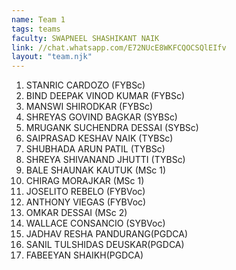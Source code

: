 ```yaml
---
name: Team 1
tags: teams
faculty: SWAPNEEL SHASHIKANT NAIK
link: //chat.whatsapp.com/E72NUcE8WKFCQOCSQlEIfv
layout: "team.njk"
---
```


1. STANRIC CARDOZO (FYBSc)
1. BIND DEEPAK VINOD KUMAR (FYBSc)
1. MANSWI SHIRODKAR (FYBSc)
1. SHREYAS GOVIND BAGKAR (SYBSc)
1. MRUGANK SUCHENDRA DESSAI (SYBSc)
1. SAIPRASAD KESHAV NAIK (TYBSc)
1. SHUBHADA ARUN PATIL (TYBSc)
1. SHREYA SHIVANAND JHUTTI (TYBSc)
1. BALE SHAUNAK KAUTUK (MSc 1)
1. CHIRAG MORAJKAR (MSc 1)
1. JOSELITO REBELO (FYBVoc)
1. ANTHONY VIEGAS (FYBVoc)
1. OMKAR DESSAI (MSc 2)
1. WALLACE CONSANCIO (SYBVoc)
1. JADHAV RESHA PANDURANG(PGDCA)
1. SANIL TULSHIDAS DEUSKAR(PGDCA)
1. FABEEYAN SHAIKH(PGDCA)
